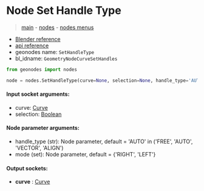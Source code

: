 # Node Set Handle Type

> [main](../structure.md) - [nodes](nodes.md) - [nodes menus](nodes_menus.md)

- [Blender reference](https://docs.blender.org/manual/en/latest/modeling/geometry_nodes/curve/set_handle_type.html)
- [api reference](https://docs.blender.org/api/current/bpy.types.GeometryNodeCurveSetHandles.html)
- geonodes name: `SetHandleType`
- bl_idname: `GeometryNodeCurveSetHandles`

```python
from geonodes import nodes

node = nodes.SetHandleType(curve=None, selection=None, handle_type='AUTO', mode={'RIGHT', 'LEFT'})
```

#### Input socket arguments:

- curve: [Curve](Curve.md)
- selection: [Boolean](Boolean.md)

#### Node parameter arguments:

- handle_type (str): Node parameter, default = 'AUTO' in ('FREE', 'AUTO', 'VECTOR', 'ALIGN')
- mode (set): Node parameter, default = {'RIGHT', 'LEFT'}

#### Output sockets:

- **curve** : [Curve](Curve.md)

